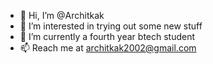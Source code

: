 - 👋 Hi, I’m @Architkak
- 👀 I’m interested in trying out some new stuff
- 🌱 I’m currently a fourth year btech student
- 📫 Reach me at architkak2002@gmail.com 

<!---
Architkak/Architkak is a ✨ special ✨ repository because its `README.md` (this file) appears on your GitHub profile.
You can click the Preview link to take a look at your changes.
--->
